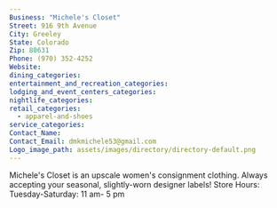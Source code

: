 ```yaml
---
Business: "Michele's Closet"
Street: 916 9th Avenue
City: Greeley
State: Colorado
Zip: 80631
Phone: (970) 352-4252
Website:
dining_categories:
entertainment_and_recreation_categories:
lodging_and_event_centers_categories:
nightlife_categories:
retail_categories:
  - apparel-and-shoes
service_categories:
Contact_Name:
Contact_Email: dmkmichele53@gmail.com
Logo_image_path: assets/images/directory/directory-default.png
---
```



Michele's Closet is an upscale women's consignment clothing. Always accepting your seasonal, slightly-worn designer labels! Store Hours: Tuesday-Saturday: 11 am- 5 pm